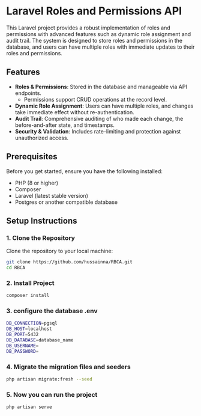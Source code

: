 # Laravel Roles and Permissions API

This Laravel project provides a robust implementation of roles and permissions with advanced features such as dynamic role assignment and audit trail. The system is designed to store roles and permissions in the database, and users can have multiple roles with immediate updates to their roles and permissions.

## Features

- **Roles & Permissions**: Stored in the database and manageable via API endpoints.
  - Permissions support CRUD operations at the record level.
- **Dynamic Role Assignment**: Users can have multiple roles, and changes take immediate effect without re-authentication.
- **Audit Trail**: Comprehensive auditing of who made each change, the before-and-after state, and timestamps.
- **Security & Validation**: Includes rate-limiting and protection against unauthorized access.

## Prerequisites

Before you get started, ensure you have the following installed:

- PHP (8 or higher)
- Composer
- Laravel (latest stable version)
- Postgres or another compatible database

## Setup Instructions

### 1. Clone the Repository

Clone the repository to your local machine:

```bash
git clone https://github.com/hussainna/RBCA.git
cd RBCA
```

### 2. Install Project

```bash
composer install
```

### 3. configure the database .env

```bash
DB_CONNECTION=pgsql
DB_HOST=localhost
DB_PORT=5432
DB_DATABASE=database_name
DB_USERNAME=
DB_PASSWORD=
```

### 4. Migrate the migration files and seeders

``` bash
php artisan migrate:fresh --seed
```

### 5. Now you can run the project

```bash
php artisan serve
```
